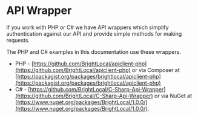# API Wrapper

If you work with PHP or C# we have API wrappers which simplify authentication against our API and provide simple methods for making requests.

The PHP and C# examples in this documentation use these wrappers.

* PHP - [https://github.com/BrightLocal/apiclient-php](https://github.com/BrightLocal/apiclient-php) or via Composer at [https://packagist.org/packages/brightlocal/apiclient-php](https://packagist.org/packages/brightlocal/apiclient-php)
* C# - [https://github.com/BrightLocal/C-Sharp-Api-Wrapper](https://github.com/BrightLocal/C-Sharp-Api-Wrapper) or via NuGet at [https://www.nuget.org/packages/BrightLocal/1.0.0/](https://www.nuget.org/packages/BrightLocal/1.0.0/).
